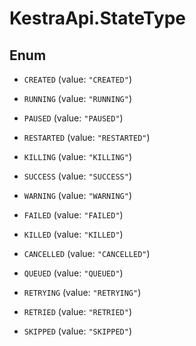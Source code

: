 # KestraApi.StateType

## Enum


* `CREATED` (value: `"CREATED"`)

* `RUNNING` (value: `"RUNNING"`)

* `PAUSED` (value: `"PAUSED"`)

* `RESTARTED` (value: `"RESTARTED"`)

* `KILLING` (value: `"KILLING"`)

* `SUCCESS` (value: `"SUCCESS"`)

* `WARNING` (value: `"WARNING"`)

* `FAILED` (value: `"FAILED"`)

* `KILLED` (value: `"KILLED"`)

* `CANCELLED` (value: `"CANCELLED"`)

* `QUEUED` (value: `"QUEUED"`)

* `RETRYING` (value: `"RETRYING"`)

* `RETRIED` (value: `"RETRIED"`)

* `SKIPPED` (value: `"SKIPPED"`)


